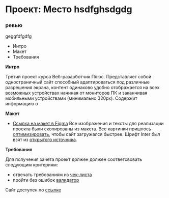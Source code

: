 # Проект: Место hsdfghsdgdg

### ревью
geggfdfgdfg
* Интро
* Макет
* Требования

**Интро**

Третий проект курса Веб-разарботчик Плюс. Представляет собой одностраничный сайт способный адаптироваться под различные разрешения экрана, контент одинаково удобно отображается на всех возможных устройствах начиная от мониторов ПК и заканчивая мобильными устройствами (минимально 320px).
Содержит информацию о 

**Макет**

* [Ссылка на макет в Figma](https://www.figma.com/file/2cn9N9jSkmxD84oJik7xL7/JavaScript.-Sprint-4?node-id=0%3A1)
Все изображения и тексты для реализации проекта были скопированы из макета. Все картинки пришлось [оптимизировать](https://tinypng.com/), чтобы сайт загружался быстрее.
Шрифт Inter был взят из [открытого источника](https://rsms.me/inter/).

**Требования**

Для получения зачета проект должен должен соответсвовать следующим критериям:

- отвечать требованиям из [чек-листа](https://code.s3.yandex.net/web-developer/checklists-pdf/web-plus/checklist-3.pdf)
- пройти без ошибок [валидатор](https://validator.w3.org/nu/#file)


Сайт доступен по [ссылке](https://vasyankin-alexander-henchfiend.github.io/mesto-project/index.html)
